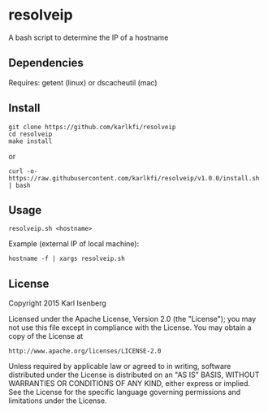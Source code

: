 # resolveip

A bash script to determine the IP of a hostname


## Dependencies

Requires: getent (linux) or dscacheutil (mac)


## Install

```
git clone https://github.com/karlkfi/resolveip
cd resolveip
make install
```

or

```
curl -o- https://raw.githubusercontent.com/karlkfi/resolveip/v1.0.0/install.sh | bash
```

## Usage

```
resolveip.sh <hostname>
```

Example (external IP of local machine):

```
hostname -f | xargs resolveip.sh
```


## License

Copyright 2015 Karl Isenberg

Licensed under the Apache License, Version 2.0 (the "License");
you may not use this file except in compliance with the License.
You may obtain a copy of the License at

    http://www.apache.org/licenses/LICENSE-2.0

Unless required by applicable law or agreed to in writing, software
distributed under the License is distributed on an "AS IS" BASIS,
WITHOUT WARRANTIES OR CONDITIONS OF ANY KIND, either express or implied.
See the License for the specific language governing permissions and
limitations under the License.